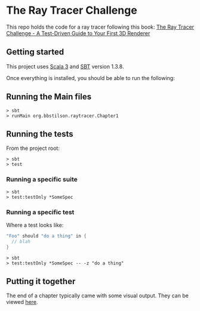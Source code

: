 # The Ray Tracer Challenge

This repo holds the code for a ray tracer following this book: [The Ray Tracer Challenge - A Test-Driven Guide to Your First 3D Renderer](https://pragprog.com/book/jbtracer/the-ray-tracer-challenge)

## Getting started

This project uses [Scala 3](https://dotty.epfl.ch/) and [SBT](https://www.scala-sbt.org/) version 1.3.8.

Once everything is installed, you should be able to run the following:

## Running the Main files

```
> sbt
> runMain org.bbstilson.raytracer.Chapter1
```

## Running the tests

From the project root:

```
> sbt
> test
```

### Running a specific suite

```
> sbt
> test:testOnly *SomeSpec
```

### Running a specific test

Where a test looks like:

```scala
"Foo" should "do a thing" in {
  // blah
}
```

```
> sbt
> test:testOnly *SomeSpec -- -z "do a thing"
```

## Putting it together

The end of a chapter typically came with some visual output. They can be viewed [here](./src/main/scala/org/bbstilson/raytracer/README.md).
